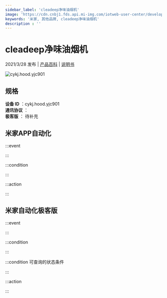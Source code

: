 ```yaml
---
sidebar_label: 'cleadeep净味油烟机'
image: 'https://cdn.cnbj1.fds.api.mi-img.com/iotweb-user-center/developer_1679047690612BrJeXBwa.png?GalaxyAccessKeyId=AKVGLQWBOVIRQ3XLEW&Expires=9223372036854775807&Signature=GV/Tf5ETPdlIh4CmonWhMHdQebQ='
keywords: '米家, 其他品牌, cleadeep净味油烟机'
description : ''
---
```

# cleadeep净味油烟机

2021/3/28 发布 | [产品百科](https://home.mi.com/webapp/content/baike/product/index.html?model=cykj.hood.yjc901/) | [说明书](https://home.mi.com/views/introduction.html?model=cykj.hood.yjc901&region=cn)

![cykj.hood.yjc901](https://cdn.cnbj1.fds.api.mi-img.com/iotweb-user-center/developer_1679047690612BrJeXBwa.png?GalaxyAccessKeyId=AKVGLQWBOVIRQ3XLEW&Expires=9223372036854775807&Signature=GV/Tf5ETPdlIh4CmonWhMHdQebQ=)

## 规格  
> 
**设备 ID** ：cykj.hood.yjc901  
**通讯协议** ：  
**极客版**  ： 待补充 


## 米家APP自动化  

:::event  

:::

:::condition  

:::

:::action   

:::

## 米家自动化极客版  

:::event  

:::

:::condition  

:::

:::condition 可查询的状态条件  

:::

:::action  

:::

        
